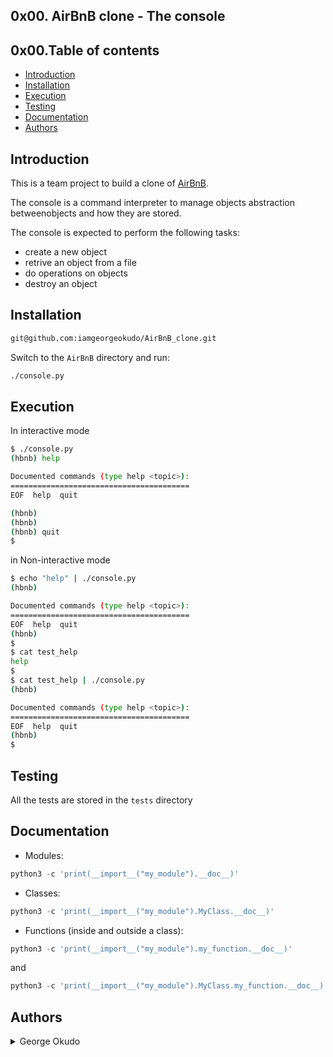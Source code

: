 ## 0x00. AirBnB clone - The console

## 0x00.Table of contents

* [Introduction](Introduction)
* [Installation](Installation)
* [Execution](Execution)
* [Testing](Testing)
* [Documentation](Documentation)
* [Authors](Authors)

## Introduction

This is a team project to build a clone of [AirBnB](https://www.airbnb.com/).

The console is a command interpreter to manage objects abstraction betweenobjects and how they are stored.

The console is expected to perform the following tasks:

* create a new object
* retrive an object from a file
* do operations on objects
* destroy an object

## Installation

```bash
git@github.com:iamgeorgeokudo/AirBnB_clone.git
```
Switch to the `AirBnB` directory and run:
```bash
./console.py
```
## Execution
In interactive mode


```bash
$ ./console.py
(hbnb) help

Documented commands (type help <topic>):
========================================
EOF  help  quit

(hbnb)
(hbnb)
(hbnb) quit
$
```

in Non-interactive mode

```bash
$ echo "help" | ./console.py
(hbnb)

Documented commands (type help <topic>):
========================================
EOF  help  quit
(hbnb)
$
$ cat test_help
help
$
$ cat test_help | ./console.py
(hbnb)

Documented commands (type help <topic>):
========================================
EOF  help  quit
(hbnb)
$
```

## Testing

All the tests are stored in the `tests` directory

## Documentation
* Modules:

```python
python3 -c 'print(__import__("my_module").__doc__)'
```

* Classes:

```python
python3 -c 'print(__import__("my_module").MyClass.__doc__)'
```

* Functions (inside and outside a class):

```python
python3 -c 'print(__import__("my_module").my_function.__doc__)'
```

and

```python
python3 -c 'print(__import__("my_module").MyClass.my_function.__doc__)'
```


## Authors
<details>
	<summary>George Okudo</summary>
	<ul>
	<li><a href="https://www.github.com/iamgeorgeokudo">Github</a></li>
	<li><a href="mailto:okudog1@gmail.com">E-mail</a></li>
	</ul>
</details>

